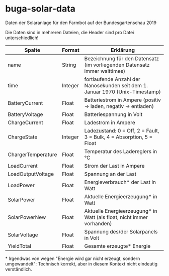 # buga-solar-data
Daten der Solaranlage für den Farmbot auf der Bundesgartenschau 2019

Die Daten sind in mehreren Dateien, die Header sind pro Datei unterschiedlich!


| Spalte             | Format  | Erklärung                                                                     |
|--------------------|---------|-------------------------------------------------------------------------------|
| name               | String  | Bezeichnung für den Datensatz (im vorliegenden Datensatz immer waittimes)     |
| time               | Integer | fortlaufende Anzahl der Nanosekunden seit dem 1. Januar 1970 (Unix-Timestamp) |
| BatteryCurrent     | Float   | Batteriestrom in Ampere (positiv -> laden, negativ -> entladen)               |
| BatteryVoltage     | Float   | Batteriespannung in Volt                                                      |
| ChargeCurrent      | Float   | Ladestrom in Ampere                                                           |
| ChargeState        | Integer | Ladezustand: 0 = Off, 2 = Fault, 3 = Bulk, 4 = Absorption, 5 = Float          |
| ChargerTemperature | Float   | Temperatur des Ladereglers in °C                                              |
| LoadCurrent        | Float   | Strom der Last in Ampere                                                      |
| LoadOutputVoltage  | Float   | Spannung an der Last                                                          |
| LoadPower          | Float   | Energieverbrauch* der Last in Watt                                            |
| SolarPower         | Float   | Aktuelle Energieerzeugung* in Watt                                            |
| SolarPowerNew      | Float   | Aktuelle Energieerzeugung* in Watt (als float, nicht immer vorhanden)         |
| SolarVoltage       | Float   | Spannung des/der Solarpanels in Volt                                          |
| YieldTotal         | Float   | Gesamte erzeugte* Energie                                                     |

\* Irgendwas von wegen "Energie wird gar nicht erzeugt, sondern umgewandelt": Technisch korrekt, aber in diesem Kontext nicht eindeutig verständlich.